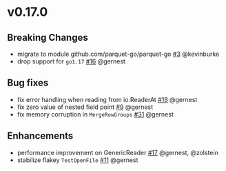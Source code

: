  # v0.17.0

 ## Breaking Changes

 -  migrate to module github.com/parquet-go/parquet-go [#3](https://github.com/parquet-go/parquet-go/pull/3) @kevinburke 
 -  drop support for `go1.17` [#16](https://github.com/parquet-go/parquet-go/pull/16) @gernest

 ## Bug fixes

 - fix error handling when reading from io.ReaderAt  [#18](https://github.com/parquet-go/parquet-go/pull/18) @gernest
 - fix zero value of nested field point [#9](https://github.com/parquet-go/parquet-go/pull/9) @gernest
 - fix memory corruption in `MergeRowGroups` [#31](https://github.com/parquet-go/parquet-go/pull/31) @gernest

 ## Enhancements
 - performance improvement on GenericReader [#17](https://github.com/parquet-go/parquet-go/pull/17) @gernest, @zolstein
 - stabilize flakey `TestOpenFile` [#11](https://github.com/parquet-go/parquet-go/pull/11) @gernest
